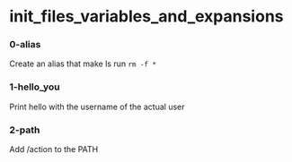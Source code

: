 # init_files_variables_and_expansions

### 0-alias 
Create an alias that make ls run `rm -f *`

### 1-hello_you 
Print hello with the username of the actual user

### 2-path
Add /action to the PATH
